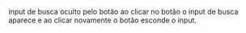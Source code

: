 input de busca oculto pelo botão ao clicar no botão o input de busca aparece e ao clicar novamente o botão esconde o input.